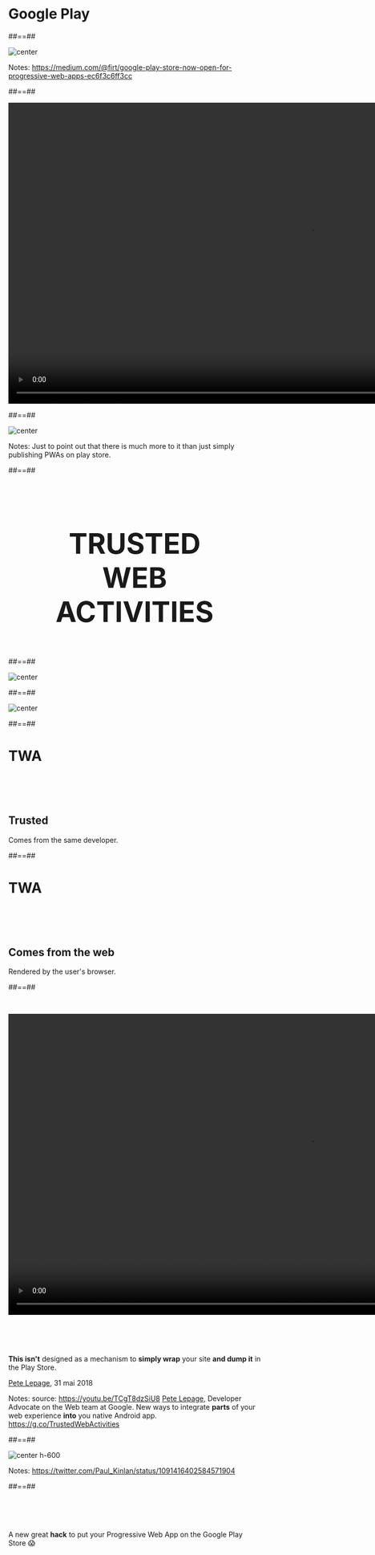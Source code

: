 <!-- .slide: class="transition-white fire-bg-blue fire-specific-slide" data-background="css/theme/legacy/images/background_blue.png" -->

# Google Play

##==##

<!-- .slide: class="full-center mariane" -->

![center](./assets/images/store/firtman-twa.png)

Notes:
https://medium.com/@firt/google-play-store-now-open-for-progressive-web-apps-ec6f3c6ff3cc

##==##

<!-- .slide: data-background="black" class="full-center mariane" -->

<p class="center">
<video autoplay loop muted playsinline height="600" src="./assets/images/gifs/surprised-cat.mp4"></video>
</p>

##==##

<!-- .slide: class="full-center mariane" -->

![center](./assets/images/store/firtman-twa-length.png)

Notes:
Just to point out that there is much more to it than just simply publishing PWAs on play store.

##==##

<!-- .slide: data-background="" class="flex-row" -->

<br><br>

<p style="font-size:4em; font-weight:bold; text-align:center">
TRUSTED
<br>
WEB
<br>
ACTIVITIES
</p>

##==##

<!-- .slide: class="flex-row" -->

![center](./assets/images/store/webview.png)

##==##

<!-- .slide: class="flex-row" -->

![center](./assets/images/store/custom-tabs.png)

##==##

<!-- .slide: class="flex-row fire-basic-slide" -->

# TWA

<br><br><br>

## Trusted

<!-- .element: class="center-big" -->

Comes from the same developer.

<!-- .element: class="center-big" -->

##==##

<!-- .slide: class="flex-row fire-basic-slide" -->

# TWA

<br><br><br>

## Comes from the web

<!-- .element: class="center-big" -->

Rendered by the user's browser.

<!-- .element: class="center-big" -->

##==##

<div class="multicol"> <div class="col">

<br>

<p class="center">
<video autoplay loop muted playsinline height="600" src="./assets/images/gifs/wrap-and-dump.mp4"></video>
</p>

</div><div class="col">

<br><br><br>

**This isn't** designed as a mechanism to **simply wrap** your site **and dump it** in the Play Store.
<!-- .element class="quotation" -->

[Pete Lepage](https://petelepage.com/blog/2010/05/biography/), 31 mai 2018
<!-- .element class="quotation-author" -->

</div></div>

Notes:
source: https://youtu.be/TCgT8dzSiU8
[Pete Lepage](https://petelepage.com/blog/2010/05/biography/), Developer Advocate on the Web team at Google.
New ways to integrate **parts** of your web experience **into** you native Android app.
https://g.co/TrustedWebActivities

##==##

<!-- .slide: class="full-center mariane" -->

![center h-600](./assets/images/store/paul-kinlan-about-TWA.png)

Notes:
https://twitter.com/Paul_Kinlan/status/1091416402584571904

##==##

<br><br><br>

A new great **hack** to put your Progressive Web App on the Google Play Store 😱
<!-- .element style="text-align:center;font-size:3em" -->

